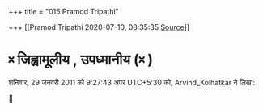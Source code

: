 +++
title = "015 Pramod Tripathi"

+++
[[Pramod Tripathi	2020-07-10, 08:35:35 [Source](https://groups.google.com/g/samskrita/c/SzjcM19cjK8)]]



# ᳲ जिह्वामूलीय , उपध्मानीय (ᳲ )

  
शनिवार, 29 जनवरी 2011 को 9:27:43 अपर UTC+5:30 को, Arvind_Kolhatkar ने लिखा:



